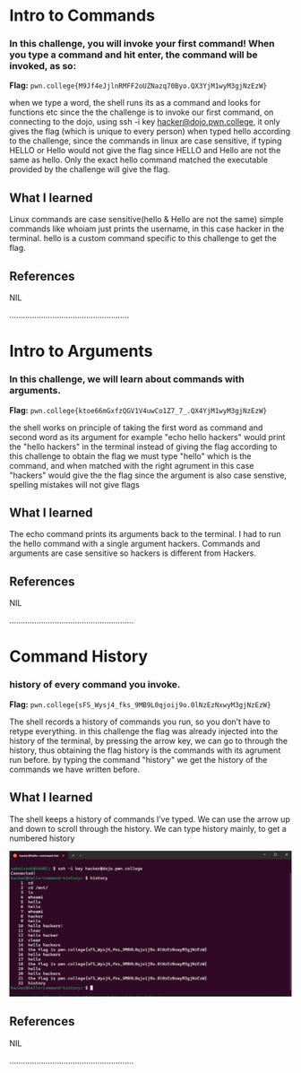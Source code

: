 # Intro to Commands

### In this challenge, you will invoke your first command! When you type a command and hit enter, the command will be invoked, as so:

**Flag:** `pwn.college{M9Jf4eJjlnRMFF2oUZNazq70Byo.QX3YjM1wyM3gjNzEzW}`

when we type a word, the shell runs its as a command and looks for functions etc
since the the challenge is to invoke our first command, on connecting to the dojo, using ssh -i key hacker@dojo.pwn.college, it only gives the flag (which is unique to every person)
when typed hello according to the challenge, 
since the commands in linux are case sensitive, if typing HELLO or Hello would not give the flag since HELLO and Hello are not the same as hello.
Only the exact hello command matched the executable provided by the challenge will give the flag.



## What I learned
Linux commands are case sensitive(hello & Hello are not the same)
simple commands like whoiam just prints the username, in this case hacker in the terminal.
hello is a custom command specific to this challenge to get the flag.

## References
NIL


.....................................................

# Intro to Arguments

### In this challenge, we will learn about commands with arguments.

**Flag:** `pwn.college{ktoe66mGxfzQGV1V4uwCo1Z7_7_.QX4YjM1wyM3gjNzEzW}`

the shell works on principle of taking the first word as command and second word as its argument
for example "echo hello hackers" would print the "hello hackers" in the terminal instead of giving the flag
according to this challenge to obtain the flag we must type "hello" which is the command, and when matched with the right agrument in this case "hackers" would give the the flag
since the argument is also case senstive, spelling mistakes will not give flags

## What I learned

The echo command prints its arguments back to the terminal.
I had to run the hello command with a single argument hackers.
Commands and arguments are case sensitive so hackers is different from Hackers.

## References
NIL

.......................................................


# Command History



### history of every command you invoke.


**Flag:** `pwn.college{sFS_Wysj4_fks_9MB9L0qjoij9o.0lNzEzNxwyM3gjNzEzW}`




The shell records a history of commands you run, so you don’t have to retype everything.
in this challenge the flag was already injected into the history of the terminal, by pressing the arrow key, we can go to through the history, thus obtaining the flag
history is the commands with its agrument run before.
by typing the command "history" we get the history of the commands we have written before.


## What I learned
The shell keeps a history of commands I’ve typed.
We can use the arrow up and down to scroll through the history.
We can type history mainly, to get a numbered history

![screenshot of terminal with history](assets/image1.png)


## References
NIL

.......................................................



